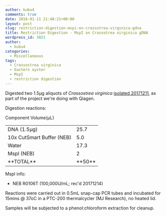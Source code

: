 ```yaml
---
author: kubu4
comments: true
date: 2018-01-11 21:48:21+00:00
layout: post
slug: restriction-digestion-mspi-on-crassotrea-virginica-gdna
title: Restriction Digestion - MspI on Crassotrea virginica gDNA
wordpress_id: 3021
author:
  - kubu4
categories:
  - Miscellaneous
tags:
  - Crassostrea virginica
  - Eastern oyster
  - MspI
  - restriction digestion
---
```


Digested two 1.5μg aliquots of _Crassostrea virginica_ [isolated 20171211](http://onsnetwork.org/kubu4/2017/12/11/dna-isolation-quantification-crassotrea-virginica-mantle-gdna/), as part of the project we're doing with Qiagen.

Digestion reactions:

<table >

<tr >
  Component
  Volume(μL)
</tr>

<tbody >
<tr >
  
<td >DNA (1.5μg)
</td>
  
<td >25.7
</td>
</tr>
<tr >
  
<td >10x CutSmart Buffer (NEB)
</td>
  
<td >5.0
</td>
</tr>
<tr >
  
<td >Water
</td>
  
<td >17.3
</td>
</tr>
<tr >
  
<td >MspI (NEB)
</td>
  
<td >2
</td>
</tr>
<tr >
  
<td >**TOTAL**
</td>
  
<td >**50**
</td>
</tr>
</tbody>
</table>

MspI info:





  * NEB R0106T (100,000U/mL; rec'd 20171214)



Reactions were carried out in 0.5mL snap-cap PCR tubes and incubated for 15mins @ 37oC in a PTC-200 thermalcycler (MJ Research), no heated lid.

Samples will be subjected to a phenol:chloroform extraction for cleanup.
